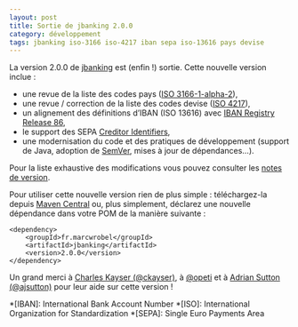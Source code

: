 ```yaml
---
layout: post
title: Sortie de jbanking 2.0.0
category: développement
tags: jbanking iso-3166 iso-4217 iban sepa iso-13616 pays devise
---
```


La version 2.0.0 de [jbanking](https://github.com/marcwrobel/jbanking) est (enfin !) sortie. Cette
nouvelle version inclue :
* une revue de la liste des codes pays ([ISO 3166-1-alpha-2](https://fr.wikipedia.org/wiki/ISO_3166)),
* une revue / correction de la liste des codes devise ([ISO 4217](https://fr.wikipedia.org/wiki/ISO_4217)),
* un alignement des définitions d’IBAN (ISO 13616) avec
  [IBAN Registry Release 86](https://www.iso13616.org/),
* le support des SEPA [Creditor Identifiers](https://www.europeanpaymentscouncil.eu/document-library/guidance-documents/creditor-identifier-overview),
* une modernisation du code et des pratiques de développement (support de Java, adoption de
  [SemVer](https://semver.org), mises à jour de dépendances…).

Pour la liste exhaustive des modifications vous pouvez consulter les
[notes de version](https://github.com/marcwrobel/jbanking/releases/tag/v2.0.0).

Pour utiliser cette nouvelle version rien de plus simple : téléchargez-la depuis [Maven
Central](https://search.maven.org/artifact/fr.marcwrobel/jbanking/2.0.0/jar) ou, plus simplement,
déclarez une nouvelle dépendance dans votre POM de la manière suivante :

    <dependency>
        <groupId>fr.marcwrobel</groupId>
        <artifactId>jbanking</artifactId>
        <version>2.0.0</version>
    </dependency> 

Un grand merci à [Charles Kayser (@ckayser)](https://github.com/ckayser), à [@opeti](https://github.com/opeti)
et à [Adrian Sutton (@ajsutton)](https://github.com/ajsutton) pour leur aide sur cette version !

*[IBAN]: International Bank Account Number
*[ISO]: International Organization for Standardization
*[SEPA]: Single Euro Payments Area
